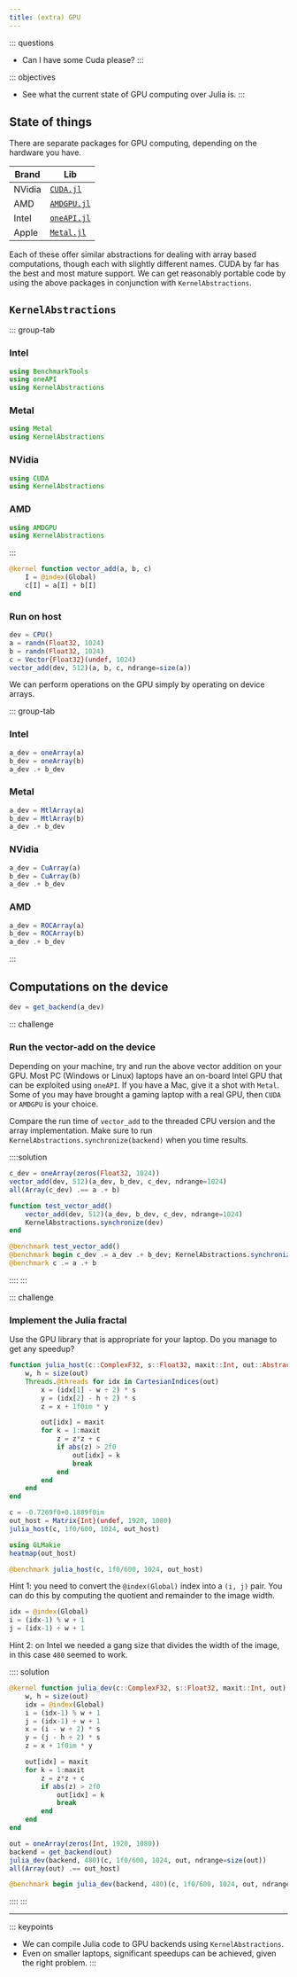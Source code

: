 ```yaml
---
title: (extra) GPU
---
```


::: questions
- Can I have some Cuda please?
:::

::: objectives
- See what the current state of GPU computing over Julia is.
:::

## State of things

There are separate packages for GPU computing, depending on the hardware you have.

| Brand | Lib |
|---|---|
| NVidia | [`CUDA.jl`](https://github.com/JuliaGPU/CUDA.jl) |
| AMD | [`AMDGPU.jl`](https://github.com/JuliaGPU/AMDGPU.jl) |
| Intel | [`oneAPI.jl`](https://github.com/JuliaGPU/oneAPI.jl) |
| Apple | [`Metal.jl`](https://github.com/JuliaGPU/Metal.jl) |

Each of these offer similar abstractions for dealing with array based computations, though each with slightly different names.
CUDA by far has the best and most mature support. We can get reasonably portable code by using the above packages in conjunction with `KernelAbstractions`.

## `KernelAbstractions`

::: group-tab
### Intel

```julia
using BenchmarkTools
using oneAPI
using KernelAbstractions
```

### Metal

```julia
using Metal
using KernelAbstractions
```

### NVidia

```julia
using CUDA
using KernelAbstractions
```

### AMD

```julia
using AMDGPU
using KernelAbstractions
```
:::


```julia
@kernel function vector_add(a, b, c)
    I = @index(Global)
    c[I] = a[I] + b[I]
end
```

### Run on host

```julia
dev = CPU()
a = randn(Float32, 1024)
b = randn(Float32, 1024)
c = Vector{Float32}(undef, 1024)
vector_add(dev, 512)(a, b, c, ndrange=size(a))
```

We can perform operations on the GPU simply by operating on device arrays.

::: group-tab
### Intel

```julia
a_dev = oneArray(a)
b_dev = oneArray(b)
a_dev .+ b_dev
```

### Metal

```julia
a_dev = MtlArray(a)
b_dev = MtlArray(b)
a_dev .+ b_dev
```

### NVidia

```julia
a_dev = CuArray(a)
b_dev = CuArray(b)
a_dev .+ b_dev
```

### AMD

```julia
a_dev = ROCArray(a)
b_dev = ROCArray(b)
a_dev .+ b_dev
```
:::

## Computations on the device

```julia
dev = get_backend(a_dev)
```

::: challenge
### Run the vector-add on the device
Depending on your machine, try and run the above vector addition on your GPU. Most PC (Windows or Linux) laptops have an on-board Intel GPU that can be exploited using `oneAPI`. If you have a Mac, give it a shot with `Metal`. Some of you may have brought a gaming laptop with a real GPU, then `CUDA` or `AMDGPU` is your choice.

Compare the run time of `vector_add` to the threaded CPU version and the array implementation. Make sure to run `KernelAbstractions.synchronize(backend)` when you time results.

::::solution
```julia
c_dev = oneArray(zeros(Float32, 1024))
vector_add(dev, 512)(a_dev, b_dev, c_dev, ndrange=1024)
all(Array(c_dev) .== a .+ b)

function test_vector_add()
	vector_add(dev, 512)(a_dev, b_dev, c_dev, ndrange=1024)
	KernelAbstractions.synchronize(dev) 
end

@benchmark test_vector_add()
@benchmark begin c_dev .= a_dev .+ b_dev; KernelAbstractions.synchronize(dev) end
@benchmark c .= a .+ b
```
::::
:::

::: challenge
### Implement the Julia fractal

Use the GPU library that is appropriate for your laptop. Do you manage to get any speedup? 

```julia
function julia_host(c::ComplexF32, s::Float32, maxit::Int, out::AbstractMatrix{Int})
	w, h = size(out)
	Threads.@threads for idx in CartesianIndices(out)
		x = (idx[1] - w ÷ 2) * s
		y = (idx[2] - h ÷ 2) * s
		z = x + 1f0im * y

		out[idx] = maxit
		for k = 1:maxit
			z = z*z + c
			if abs(z) > 2f0
				out[idx] = k
				break
			end
		end
	end
end

c = -0.7269f0+0.1889f0im
out_host = Matrix{Int}(undef, 1920, 1080)
julia_host(c, 1f0/600, 1024, out_host)
```

```julia
using GLMakie
heatmap(out_host)
```

```julia
@benchmark julia_host(c, 1f0/600, 1024, out_host)
```

Hint 1: you need to convert the `@index(Global)` index into a `(i, j)` pair. You can do this by computing the quotient and remainder to the image width.

```julia
idx = @index(Global)
i = (idx-1) % w + 1
j = (idx-1) ÷ w + 1
```

Hint 2: on Intel we needed a gang size that divides the width of the image, in this case `480` seemed to work.

:::: solution

```julia
@kernel function julia_dev(c::ComplexF32, s::Float32, maxit::Int, out)
	w, h = size(out)
	idx = @index(Global)
	i = (idx-1) % w + 1
	j = (idx-1) ÷ w + 1
	x = (i - w ÷ 2) * s
	y = (j - h ÷ 2) * s
	z = x + 1f0im * y

	out[idx] = maxit
	for k = 1:maxit
		z = z*z + c
		if abs(z) > 2f0
			out[idx] = k
			break
		end
	end
end
```

```julia
out = oneArray(zeros(Int, 1920, 1080))
backend = get_backend(out)
julia_dev(backend, 480)(c, 1f0/600, 1024, out, ndrange=size(out))
all(Array(out) .== out_host)
```

```julia
@benchmark begin julia_dev(backend, 480)(c, 1f0/600, 1024, out, ndrange=size(out)); KernelAbstractions.synchronize(backend) end
```
::::
:::

---

::: keypoints
- We can compile Julia code to GPU backends using `KernelAbstractions`.
- Even on smaller laptops, significant speedups can be achieved, given the right problem.
:::
